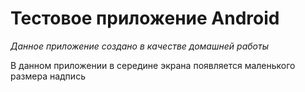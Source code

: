 # Тестовое приложение Android

_Данное приложение создано в качестве домашней работы_

В данном приложении в середине экрана появляется маленького размера надпись